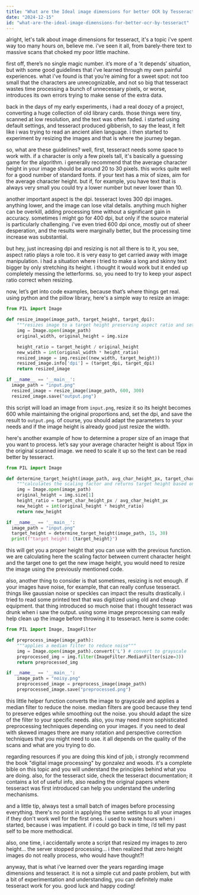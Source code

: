```yaml
---
title: "What are the Ideal image dimensions for better OCR by Tesseract?"
date: "2024-12-15"
id: "what-are-the-ideal-image-dimensions-for-better-ocr-by-tesseract"
---
```


alright, let's talk about image dimensions for tesseract, it's a topic i've spent way too many hours on, believe me. i've seen it all, from barely-there text to massive scans that choked my poor little machine.

first off, there’s no single magic number. it’s more of a ‘it depends’ situation, but with some good guidelines that i've learned through my own painful experiences. what i've found is that you’re aiming for a sweet spot: not too small that the characters are unrecognizable, and not so big that tesseract wastes time processing a bunch of unnecessary pixels, or worse, introduces its own errors trying to make sense of the extra data.

back in the days of my early experiments, i had a real doozy of a project, converting a huge collection of old library cards. those things were tiny, scanned at low resolution, and the text was often faded. i started using default settings, and tesseract produced gibberish, to say the least, it felt like i was trying to read an ancient alien language. i then started to experiment by resizing the images and that is where the journey began.

so, what are these guidelines? well, first, tesseract needs some space to work with. if a character is only a few pixels tall, it's basically a guessing game for the algorithm. i generally recommend that the average character height in your image should be around 20 to 30 pixels. this works quite well for a good number of standard fonts. if your text has a mix of sizes, aim for the average character height. but if, for example, you have text that is always very small you could try a lower number but never lower than 10.

another important aspect is the dpi. tesseract loves 300 dpi images. anything lower, and the image can lose vital details. anything much higher can be overkill, adding processing time without a significant gain in accuracy. sometimes i might go for 400 dpi, but only if the source material is particularly challenging. i've even tried 600 dpi once, mostly out of sheer desperation, and the results were marginally better, but the processing time increase was substantial.

but hey, just increasing dpi and resizing is not all there is to it, you see, aspect ratio plays a role too. it is very easy to get carried away with image manipulation. i had a situation where i tried to make a long and skinny text bigger by only stretching its height. i thought it would work but it ended up completely messing the letterforms. so, you need to try to keep your aspect ratio correct when resizing.

now, let’s get into code examples, because that’s where things get real. using python and the pillow library, here's a simple way to resize an image:

```python
from PIL import Image

def resize_image(image_path, target_height, target_dpi):
    """resizes image to a target height preserving aspect ratio and sets the dpi"""
    img = Image.open(image_path)
    original_width, original_height = img.size

    height_ratio = target_height / original_height
    new_width = int(original_width * height_ratio)
    resized_image = img.resize((new_width, target_height))
    resized_image.info['dpi'] = (target_dpi, target_dpi)
    return resized_image

if __name__ == '__main__':
  image_path = "input.png"
  resized_image = resize_image(image_path, 600, 300)
  resized_image.save("output.png")

```

this script will load an image from `input.png`, resize it so its height becomes 600 while maintaining the original proportions and, set the dpi, and save the result to `output.png`. of course, you should adapt the parameters to your needs and if the image height is already good just resize the width.

here's another example of how to determine a proper size of an image that you want to process. let’s say your average character height is about 15px in the original scanned image. we need to scale it up so the text can be read better by tesseract.

```python
from PIL import Image

def determine_target_height(image_path, avg_char_height_px, target_char_height_px):
    """calculates the scaling factor and returns target height based on character heights"""
    img = Image.open(image_path)
    original_height = img.size[1]
    height_ratio = target_char_height_px / avg_char_height_px
    new_height = int(original_height * height_ratio)
    return new_height

if __name__ == '__main__':
  image_path = "input.png"
  target_height = determine_target_height(image_path, 15, 30)
  print(f"target height: {target_height}")

```

this will get you a proper height that you can use with the previous function. we are calculating here the scaling factor between current character height and the target one to get the new image height, you would need to resize the image using the previously mentioned code.

also, another thing to consider is that sometimes, resizing is not enough. if your images have noise, for example, that can really confuse tesseract. things like gaussian noise or speckles can impact the results drastically. i tried to read some printed text that was digitized using old and cheap equipment. that thing introduced so much noise that i thought tesseract was drunk when i saw the output. using some image preprocessing can really help clean up the image before throwing it to tesseract. here is some code:

```python
from PIL import Image, ImageFilter

def preprocess_image(image_path):
    """applies a median filter to reduce noise"""
    img = Image.open(image_path).convert('L') # convert to grayscale
    preprocessed_img = img.filter(ImageFilter.MedianFilter(size=3))
    return preprocessed_img

if __name__ == '__main__':
    image_path = "noisy.png"
    preprocessed_image = preprocess_image(image_path)
    preprocessed_image.save("preprocessed.png")
```

this little helper function converts the image to grayscale and applies a median filter to reduce the noise. median filters are good because they tend to preserve edges while smoothing out the noise. you should adapt the size of the filter to your specific needs. also, you may need more sophisticated preprocessing techniques depending on your images. if you need to deal with skewed images there are many rotation and perspective correction techniques that you might need to use. it all depends on the quality of the scans and what are you trying to do.

regarding resources if you are doing this kind of job, i strongly recommend the book "digital image processing" by gonzalez and woods. it's a complete bible on this topic and you will understand the principles behind what you are doing. also, for the tesseract side, check the tesseract documentation; it contains a lot of useful info, also reading the original papers where tesseract was first introduced can help you understand the underling mechanisms.

and a little tip, always test a small batch of images before processing everything. there's no point in applying the same settings to all your images if they don't work well for the first ones. i used to waste hours when i started, because i was impatient. if i could go back in time, i’d tell my past self to be more methodical.

also, one time, i accidentally wrote a script that resized my images to zero height... the server stopped processing... i then realized that zero height images do not really process, who would have thought?!

anyway, that is what i’ve learned over the years regarding image dimensions and tesseract. it is not a simple cut and paste problem, but with a bit of experimentation and understanding, you can definitely make tesseract work for you. good luck and happy coding!
